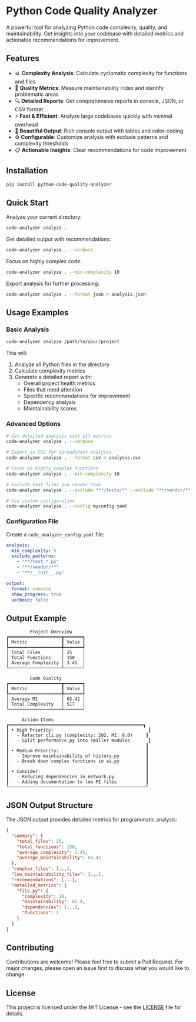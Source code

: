 # Python Code Quality Analyzer

A powerful tool for analyzing Python code complexity, quality, and maintainability. Get insights into your codebase with detailed metrics and actionable recommendations for improvement.

## Features

- 📊 **Complexity Analysis**: Calculate cyclomatic complexity for functions and files
- 🎯 **Quality Metrics**: Measure maintainability index and identify problematic areas
- 🔍 **Detailed Reports**: Get comprehensive reports in console, JSON, or CSV format
- ⚡ **Fast & Efficient**: Analyze large codebases quickly with minimal overhead
- 🎨 **Beautiful Output**: Rich console output with tables and color-coding
- ⚙️ **Configurable**: Customize analysis with exclude patterns and complexity thresholds
- 📋 **Actionable Insights**: Clear recommendations for code improvement

## Installation

```bash
pip install python-code-quality-analyzer
```

## Quick Start

Analyze your current directory:
```bash
code-analyzer analyze .
```

Get detailed output with recommendations:
```bash
code-analyzer analyze . --verbose
```

Focus on highly complex code:
```bash
code-analyzer analyze . --min-complexity 10
```

Export analysis for further processing:
```bash
code-analyzer analyze . --format json > analysis.json
```

## Usage Examples

### Basic Analysis

```bash
code-analyzer analyze /path/to/your/project
```

This will:
1. Analyze all Python files in the directory
2. Calculate complexity metrics
3. Generate a detailed report with:
   - Overall project health metrics
   - Files that need attention
   - Specific recommendations for improvement
   - Dependency analysis
   - Maintainability scores

### Advanced Options

```bash
# Get detailed analysis with all metrics
code-analyzer analyze . --verbose

# Export as CSV for spreadsheet analysis
code-analyzer analyze . --format csv > analysis.csv

# Focus on highly complex functions
code-analyzer analyze . --min-complexity 10

# Exclude test files and vendor code
code-analyzer analyze . --exclude "**/tests/*" --exclude "**/vendor/*"

# Use custom configuration
code-analyzer analyze . --config myconfig.yaml
```

### Configuration File

Create a `code_analyzer_config.yaml` file:

```yaml
analysis:
  min_complexity: 5
  exclude_patterns:
    - "**/test_*.py"
    - "**/vendor/**"
    - "**/__init__.py"

output:
  format: console
  show_progress: true
  verbose: false
```

## Output Example

```
         Project Overview                                    
┏━━━━━━━━━━━━━━━━━━━━┳━━━━━━━┓
┃ Metric             ┃ Value ┃
┡━━━━━━━━━━━━━━━━━━━━╇━━━━━━━┩
│ Total Files        │ 25    │
│ Total Functions    │ 150   │
│ Average Complexity │ 3.45  │
└────────────────────┴───────┘

         Code Quality                                    
┏━━━━━━━━━━━━━━━━━━━━┳━━━━━━━┓
┃ Metric             ┃ Value ┃
┡━━━━━━━━━━━━━━━━━━━━╇━━━━━━━┩
│ Average MI         │ 65.42 │
│ Total Complexity   │ 517   │
└────────────────────┴───────┘

      Action Items
┏━━━━━━━━━━━━━━━━━━━━━━━━━━━━━━━━━━━━━━━━━━━━━━━━━━━┓
┃ • High Priority:                                    ┃
┃   - Refactor cli.py (complexity: 202, MI: 0.0)     ┃
┃   - Split performance.py into smaller modules       ┃
┃                                                    ┃
┃ • Medium Priority:                                 ┃
┃   - Improve maintainability of history.py          ┃
┃   - Break down complex functions in ai.py          ┃
┃                                                    ┃
┃ • Consider:                                        ┃
┃   - Reducing dependencies in network.py            ┃
┃   - Adding documentation to low MI files           ┃
└────────────────────────────────────────────────────┘
```

## JSON Output Structure

The JSON output provides detailed metrics for programmatic analysis:

```json
{
  "summary": {
    "total_files": 25,
    "total_functions": 150,
    "average_complexity": 3.45,
    "average_maintainability": 65.42
  },
  "complex_files": [...],
  "low_maintainability_files": [...],
  "recommendations": [...],
  "detailed_metrics": {
    "file.py": {
      "complexity": 10,
      "maintainability": 65.4,
      "dependencies": [...],
      "functions": 5
    }
  }
}
```

## Contributing

Contributions are welcome! Please feel free to submit a Pull Request. For major changes, please open an issue first to discuss what you would like to change.

## License

This project is licensed under the MIT License - see the [LICENSE](LICENSE) file for details. 